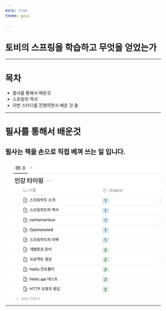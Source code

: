 ```yaml
---
marp: true
theme: gaia

---
```


# 토비의 스프링을 학습하고 무엇을 얻었는가

---

# 목차

- 필사를 통해서 배운것
- 스프링의 역사
- 이번 스터디를 진행하면서 배운 것 들
---

# 필사를 통해서 배운것

## 필사는 **책을 손으로 직접 베껴 쓰는 일** 입니다.
![img.png](img.png)

---

